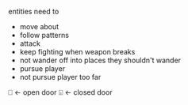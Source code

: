 entities need to

- move about
- follow patterns
- attack
- keep fighting when weapon breaks
- not wander off into places they shouldn't wander
- pursue player
- not pursue player too far


⎕ <- open door
⌻ <- closed door